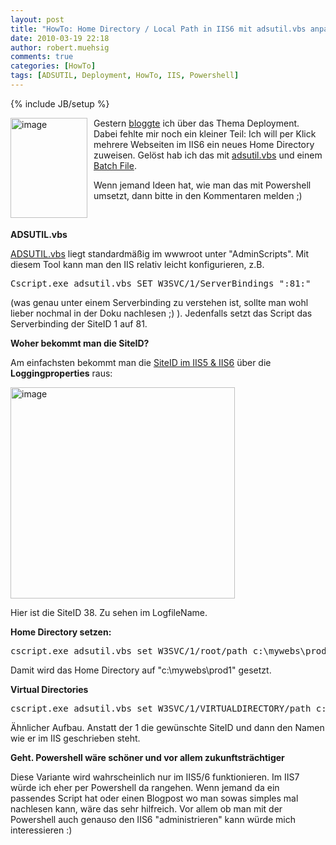```yaml
---
layout: post
title: "HowTo: Home Directory / Local Path in IIS6 mit adsutil.vbs anpassen"
date: 2010-03-19 22:18
author: robert.muehsig
comments: true
categories: [HowTo]
tags: [ADSUTIL, Deployment, HowTo, IIS, Powershell]
---
```

{% include JB/setup %}
<p><a href="{{BASE_PATH}}/assets/wp-images/image939.png"><img style="border-right: 0px; border-top: 0px; margin: 0px 10px 0px 0px; border-left: 0px; border-bottom: 0px" height="160" alt="image" src="{{BASE_PATH}}/assets/wp-images/image_thumb124.png" width="123" align="left" border="0"></a> Gestern <a href="{{BASE_PATH}}/2010/03/19/howtocode-builddeploymentwtf-oder-auch-automatisierung-mit-msbuild/">bloggte</a> ich über das Thema Deployment. Dabei fehlte mir noch ein kleiner Teil: Ich will per Klick mehrere Webseiten im IIS6 ein neues Home Directory zuweisen. Gelöst hab ich das mit <a href="http://www.microsoft.com/technet/prodtechnol/WindowsServer2003/Library/IIS/d3df4bc9-0954-459a-b5e6-7a8bc462960c.mspx?mfr=true">adsutil.vbs</a> und einem <a href="http://stackoverflow.com/questions/1427320/adsutil-vbs-usage-on-iis6">Batch File</a>.</p> <p>Wenn jemand Ideen hat, wie man das mit Powershell umsetzt, dann bitte in den Kommentaren melden ;)</p> <p>&nbsp;</p><p><strong>ADSUTIL.vbs</strong></p> <p><a href="http://www.microsoft.com/technet/prodtechnol/WindowsServer2003/Library/IIS/d3df4bc9-0954-459a-b5e6-7a8bc462960c.mspx?mfr=true">ADSUTIL.vbs</a> liegt standardmäßig im wwwroot unter "AdminScripts". Mit diesem Tool kann man den IIS relativ leicht konfigurieren, z.B.</p> <p> <div class="wlWriterSmartContent" id="scid:812469c5-0cb0-4c63-8c15-c81123a09de7:a7456bb7-3bc4-4c7e-9b3d-79219097c58b" style="padding-right: 0px; display: inline; padding-left: 0px; float: none; padding-bottom: 0px; margin: 0px; padding-top: 0px"><pre name="code" class="c#">Cscript.exe adsutil.vbs SET W3SVC/1/ServerBindings ":81:"</pre></div></p>
<p>(was genau unter einem Serverbinding zu verstehen ist, sollte man wohl lieber nochmal in der Doku nachlesen ;) ). Jedenfalls setzt das Script das Serverbinding der SiteID 1 auf 81.</p>
<p><strong>Woher bekommt man die SiteID?</strong></p>
<p>Am einfachsten bekommt man die <a href="http://weblogs.asp.net/owscott/archive/2005/07/29/421058.aspx">SiteID im IIS5 &amp; IIS6</a> über die <strong>Loggingproperties</strong> raus:</p>
<p><a href="{{BASE_PATH}}/assets/wp-images/image940.png"><img style="border-right: 0px; border-top: 0px; border-left: 0px; border-bottom: 0px" height="338" alt="image" src="{{BASE_PATH}}/assets/wp-images/image_thumb125.png" width="359" border="0"></a> </p>
<p>Hier ist die SiteID 38. Zu sehen im LogfileName.</p>
<p><strong>Home Directory setzen:</strong></p>
<div class="wlWriterSmartContent" id="scid:812469c5-0cb0-4c63-8c15-c81123a09de7:01396d31-0635-405d-989a-ebfb2a6cf254" style="padding-right: 0px; display: inline; padding-left: 0px; float: none; padding-bottom: 0px; margin: 0px; padding-top: 0px"><pre name="code" class="c#">cscript.exe adsutil.vbs set W3SVC/1/root/path c:\mywebs\prod1</pre></div>
<p>Damit wird das Home Directory auf "c:\mywebs\prod1" gesetzt.</p>
<p><strong>Virtual Directories</strong></p>
<div class="wlWriterSmartContent" id="scid:812469c5-0cb0-4c63-8c15-c81123a09de7:bb659acf-bcd4-4d54-8945-3c30d6a9af9f" style="padding-right: 0px; display: inline; padding-left: 0px; float: none; padding-bottom: 0px; margin: 0px; padding-top: 0px"><pre name="code" class="c#">cscript.exe adsutil.vbs set W3SVC/1/VIRTUALDIRECTORY/path c:\mywebs\prod1</pre></div>
<p>Ähnlicher Aufbau. Anstatt der 1 die gewünschte SiteID und dann den Namen wie er im IIS geschrieben steht.</p>
<p><strong>Geht. Powershell wäre schöner und vor allem zukunftsträchtiger</strong></p>
<p>Diese Variante wird wahrscheinlich nur im IIS5/6 funktionieren. Im IIS7 würde ich eher per Powershell da rangehen. Wenn jemand da ein passendes Script hat oder einen Blogpost wo man sowas simples mal nachlesen kann, wäre das sehr hilfreich. Vor allem ob man mit der Powershell auch genauso den IIS6 "administrieren" kann würde mich interessieren :)</p>

